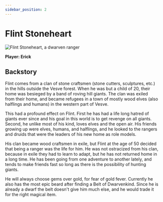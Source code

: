 ```yaml
---
sidebar_position: 2
---
```

# Flint Stoneheart

![Flint Stoneheart, a dwarven ranger](https://www.dndbeyond.com/avatars/17/468/636377891490355427.jpeg)

**Player: Erick**

## Backstory

Flint comes from a clan of stone craftsmen (stone cutters, sculptures, etc.) in the hills outside the Vesve forest. When he was but a child of 20, their home was besieged by a band of roving hill giants. The clan was exiled from their home, and became refugees in a town of mostly wood elves (also halflings and humans) in the western part of Vesve.

This had a profound effect on Flint. First he has had a life long hatred of giants ever since and his goal in this world is to get revenge on all giants. Second, he unlike most of his kind, loves elves and the open air. His friends growing up were elves, humans, and halflings, and he looked to the rangers and druids that were the leaders of his new home as role models.

His clan became wood craftsmen in exile, but Flint at the age of 50 decided that being a ranger was the life for him. He was not ostracized from his clan, because in exile they had to learn to adapt, but he has not returned home in a long time. He has been going from one adventure to another lately, and tends to make friends fast so long as there is the possibility of hunting giants.

He will always choose gems over gold, for fear of gold fever. Currently he also has the most epic beard after finding a Belt of Dwarvenkind. Since he is already a dwarf the belt doesn't give him much else, and he would trade it for the right magical item.
